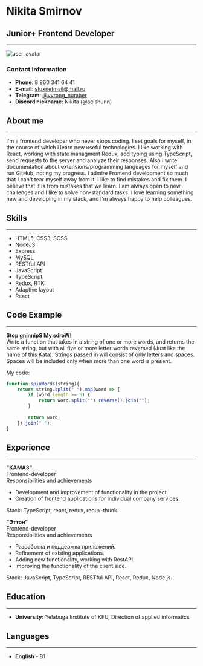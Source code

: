 # Nikita Smirnov
## Junior+ Frontend Developer
---

![user_avatar](https://avatars.githubusercontent.com/u/103436492?s=400&u=b28fa7012d146d0e632d37c78a25087d92d0f209&v=4)

### Contact information   
* __Phone__: 8 960 341 64 41   
* __E-mail__: stuxnetmail@mail.ru   
* __Telegram__: [@vvrong_number](https://t.me/vvrong_number)      
* __Discord nickname__: Nikita (@seishunn)

## About me
---
I'm a frontend developer who never stops coding. I set goals for myself, in the course of which i learn new useful technologies. I like working with React, working with state managment Redux, add typing using TypeScript, send requests to the server and analyze their responses. Also i write documentation about extensions/programming languages for myself and run GitHub, noting my progress. I admire Frontend development so much that I can't tear myself away from it. I like to find mistakes and fix them. I believe that it is from mistakes that we learn. I am always open to new challenges and I like to solve non-standard tasks. I love learning something new and developing in my stack, and I'm always happy to help colleagues.

## Skills
---
* HTML5, CSS3, SCSS
* NodeJS
* Express
* MySQL
* RESTful API
* JavaScript
* TypeScript
* Redux, RTK
* Adaptive layout
* React

## Code Example
---
__Stop gninnipS My sdroW!__   
Write a function that takes in a string of one or more words, and returns the same string, but with all five or more letter words reversed (Just like the name of this Kata). Strings passed in will consist of only letters and spaces. Spaces will be included only when more than one word is present.

My code:
```js
function spinWords(string){
    return string.split(" ").map(word => {
        if (word.length >= 5) {
            return word.split("").reverse().join("");
        }
        
        return word;
    }).join(" ");
}
```

## Experience
---
__"КАМАЗ"__   
Frontend-developer   
Responsibilities and achievements
- Development and improvement of functionality in the project.
- Creation of frontend applications for individual company services.   

Stack: TypeScript, react, redux, redux-thunk.

__"Эттон"__   
Frontend-developer   
Responsibilities and achievements
- Разработка и поддержка приложений.
- Refinement of existing applications.
- Adding new functionality, working with RestAPI.
- Improving the functionality of the client side.   
  
Stack: JavaScript, TypeScript, RESTful API, React, Redux, Node.js.

## Education
---
* __University:__ Yelabuga Institute of KFU, Direction of applied informatics 

## Languages
---
* __English__ - B1
